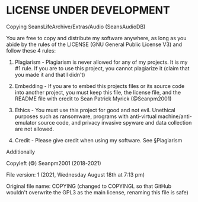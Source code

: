 
# LICENSE UNDER DEVELOPMENT

Copying SeansLifeArchive/Extras/Audio (SeansAudioDB)

You are free to copy and distribute my software anywhere, as long as you abide by the rules of the LICENSE (GNU General Public License V3) and follow these 4 rules:

1. Plagiarism - Plagiarism is never allowed for any of my projects. It is my #1 rule. If you are to use this project, you cannot plagiarize it (claim that you made it and that I didn't)

2. Embedding - If you are to embed this projects files or its source code into another project, you must keep this file, the license file, and the README file with credit to Sean Patrick Myrick (@Seanpm2001)
 
3. Ethics - You must use this project for good and not evil. Unethical purposes such as ransomware, programs with anti-virtual machine/anti-emulator source code, and privacy invasive spyware and data collection are not allowed.

4. Credit - Please give credit when using my software. See §Plagiarism

Additionally

<!-- A. NSFW - You can use my software on any project deemed vulgar or repulsive (such as Internet Pornography, Erotica) as long as it isn't illegal usage. !-->

Copyleft (🄯) Seanpm2001 (2018-2021)

File version: 1 (2021, Wednesday August 18th at 7:13 pm)

Original file name: COPYING (changed to COPYINGL so that GitHub wouldn't overwrite the GPL3 as the main license, renaming this file is safe)
